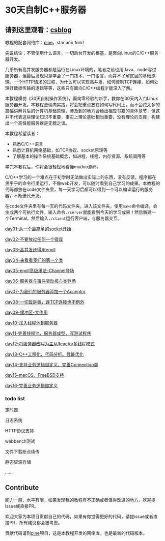 # 30天自制C++服务器

## 请到这里观看：[csblog](https://yuesong-feng.github.io)

教程的配套网络库：[pine](https://github.com/yuesong-feng/pine)，star and fork!

先说结论：不管使用什么语言，一切后台开发的根基，是面向Linux的C/C++服务器开发。

几乎所有高并发服务器都是运行在Linux环境的，笔者之前也用Java、node写过服务器，但最后发现只是学会了一门技术、一门语言，而并不了解底层的基础原理。一个HTTP请求的过程，为什么可以实现高并发，如何控制TCP连接，如何处理好数据传输的逻辑等等，这些只有面向C/C++编程才能深入了解。

本教程模仿《30天自制操作系统》，面向零经验的新手，教你在30天内入门Linux服务器开发。本教程更偏向实践，将会把重点放在如何写代码上，而不会花太多的篇幅讲解背后的计算机基础原理，涉及到的地方会给出相应书籍的具体章节，但这并不代表这些理论知识不重要，事实上理论基础相当重要，没有理论的支撑，构建出一个高性能服务器是无稽之谈。

本教程希望读者：

- 熟悉C/C++语言
- 熟悉计算机网络基础，如TCP协议、socket原理等
- 了解基本的操作系统基础概念，如进程、线程、内存资源、系统调用等

学完本教程后，你将会很轻松地看懂muduo源码。

C/C++学习的一个难点在于初学时无法做出实际上的东西，没有反馈，程序都在黑乎乎的命令行里运行，不像web开发，可以随时看到自己学习的成果。本教程的代码都放在code文件夹里，每一天学习后都可以得到一个可以编译运行的服务器，不断迭代开发。

在code文件夹里有每一天的代码文件夹，进入该文件夹，使用`make`命令编译，会生成两个可执行文件，输入命令`./server`就能看到今天的学习成果！然后新建一个Terminal，然后输入`./client`运行客户端，与服务器交互。

[day01-从一个最简单的socket开始](https://yuesong-feng.github.io/30dayMakeCppServer/day01-从一个最简单的socket开始.html)

[day02-不要放过任何一个错误](https://yuesong-feng.github.io/30dayMakeCppServer/day02-不要放过任何一个错误.html)

[day03-高并发还得用epoll](https://yuesong-feng.github.io/30dayMakeCppServer/day03-高并发还得用epoll.html)

[day04-来看看我们的第一个类](https://yuesong-feng.github.io/30dayMakeCppServer/day04-来看看我们的第一个类.html)

[day05-epoll高级用法-Channel登场](https://yuesong-feng.github.io/30dayMakeCppServer/day05-epoll高级用法-Channel登场.html)

[day06-服务器与事件驱动核心类登场](https://yuesong-feng.github.io/30dayMakeCppServer/day06-服务器与事件驱动核心类登场.html)

[day07-为我们的服务器添加一个Acceptor](https://yuesong-feng.github.io/30dayMakeCppServer/day07-为我们的服务器添加一个Acceptor.html)

[day08-一切皆是类，连TCP连接也不例外](https://yuesong-feng.github.io/30dayMakeCppServer/day08-一切皆是类，连TCP连接也不例外.html)

[day09-缓冲区-大作用](https://yuesong-feng.github.io/30dayMakeCppServer/day09-缓冲区-大作用.html)

[day10-加入线程池到服务器](https://yuesong-feng.github.io/30dayMakeCppServer/day10-加入线程池到服务器.html)

[day11-完善线程池，服务器成型，写测试程序](https://yuesong-feng.github.io/30dayMakeCppServer/day11-完善线程池，加入一个简单的测试程序.html)

[day12-将服务器改写为主从Reactor多线程模式](https://yuesong-feng.github.io/30dayMakeCppServer/day12-将服务器改写为主从Reactor多线程模式.html)

[day13-C++工程化、代码分析、性能优化](https://yuesong-feng.github.io/30dayMakeCppServer/day13-C++工程化、代码分析、性能优化.html)

[day14-支持业务逻辑自定义、完善Connection类](https://yuesong-feng.github.io/30dayMakeCppServer/day14-支持业务逻辑自定义、完善Connection类.html)

[day15-macOS、FreeBSD支持](https://yuesong-feng.github.io/30dayMakeCppServer/day15-macOS、FreeBSD支持.html)

[day16-完善业务逻辑自定义](https://github.com/yuesong-feng/30dayMakeCppServer/blob/main/day16-完善业务逻辑自定义.md)

### todo list

定时器

日志系统

HTTP协议支持

webbench测试

文件下载断点续传

静态资源存储

......

## Contribute

能力一般、水平有限，如果发现我的教程有不正确或者值得改进的地方，欢迎提issue或直接PR。

欢迎大家为本项目贡献自己的代码，如果有你觉得更好的代码，请提issue或者直接PR，所有建议都会被考虑。

贡献代码请到[pine](https://github.com/yuesong-feng/pine)项目，这是本教程开发的网络库，也是最新的代码版本。
